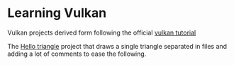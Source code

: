 # Learning Vulkan
Vulkan projects derived form following the official [vulkan tutorial](https://vulkan-tutorial.com/)

The [Hello triangle](HelloTriangle) project that draws a single triangle separated in files and adding a lot of comments to ease the following.
